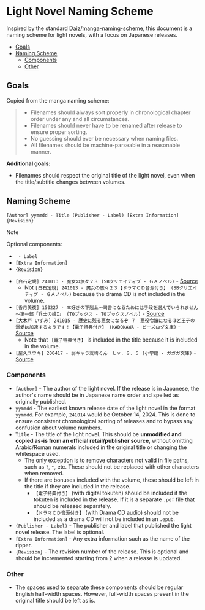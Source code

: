 # Light Novel Naming Scheme <!-- omit from toc -->

Inspired by the standard
[Daiz/manga-naming-scheme](https://github.com/Daiz/manga-naming-scheme), this
document is a naming scheme for light novels, with a focus on Japanese releases.

- [Goals](#goals)
- [Naming Scheme](#naming-scheme)
  - [Components](#components)
  - [Other](#other)

## Goals

Copied from the manga naming scheme:

> - Filenames should always sort properly in chronological chapter order under
>   any and all circumstances.
> - Filenames should never have to be renamed after release to ensure proper
>   sorting.
> - No guessing should ever be necessary when naming files.
> - All filenames should be machine-parseable in a reasonable manner.

**Additional goals:**

- Filenames should respect the original title of the light novel, even when the
  title/subtitle changes between volumes.

## Naming Scheme

```
[Author] yymmdd - Title (Publisher - Label) [Extra Information] {Revision}
```

<!-- prettier-ignore -->
> [!NOTE] 
> Optional components:
> - ` - Label`
> - `[Extra Information]`
> - `{Revision}`

- `[白石定規] 241013 - 魔女の旅々２３ (SBクリエイティブ - ＧＡノベル)` -
  [Source](https://bookwalker.jp/de7da18c80-136c-4cfc-9a6a-68566ece1a8f/)
  - Not
    `[白石定規] 241013 - 魔女の旅々２３【ドラマＣＤ音源付き】 (SBクリエイティブ - ＧＡノベル)`
    because the drama CD is not included in the volume.
- `[香月美夜] 150227 - 本好きの下剋上～司書になるためには手段を選んでいられません～第一部「兵士の娘I」 (TOブックス - TOブックスノベル)` -
  [Source](https://bookwalker.jp/dedc74df88-0644-445b-a652-ae1f60d999db/)
- `[大木戸 いずみ] 241015 - 歴史に残る悪女になるぞ ７　悪役令嬢になるほど王子の溺愛は加速するようです！【電子特典付き】 (KADOKAWA - ビーズログ文庫)` -
  [Source](https://bookwalker.jp/de541ef160-e044-44df-a389-64768d8fb1d2/)
  - Note that `【電子特典付き】` is included in the title because it is included
    in the volume.
- `[屋久ユウキ] 200417 - 弱キャラ友崎くん　Ｌｖ．８．５ (小学館 - ガガガ文庫)` -
  [Source](https://bookwalker.jp/dedbb7209b-836f-42c0-95b8-449e81992bae/)

### Components

- `[Author]` - The author of the light novel. If the release is in Japanese, the
  author's name should be in Japanese name order and spelled as originally
  published.
- `yymmdd` - The earliest known release date of the light novel in the format
  `yymmdd`. For example, `241014` would be October 14, 2024. This is done to
  ensure consistent chronological sorting of releases and to bypass any
  confusion about volume numbers.
- `Title` - The title of the light novel. This should be **unmodified and copied
  as-is from an official retail/publisher source**, without omitting
  Arabic/Roman numerals included in the original title or changing the
  whitespace used.
  - The only exception is to remove characters not valid in file paths, such as
    `?`, `*`, etc. These should not be replaced with other characters when
    removed.
  - If there are bonuses included with the volume, these should be left in the
    title if they are included in the release.
    - `【電子特典付き】` (with digital tokuten) should be included if the
      tokuten is included in the release. If it is a separate `.pdf` file that
      should be released separately.
    - `【ドラマＣＤ音源付き】` (with Drama CD audio) should not be included as a
      drama CD will not be included in an `.epub`.
- `(Publisher - Label)` - The publisher and label that published the light novel
  release. The label is optional.
- `[Extra Information]` - Any extra information such as the name of the ripper.
- `{Revision}` - The revision number of the release. This is optional and should
  be incremented starting from 2 when a release is updated.

### Other

- The spaces used to separate these components should be regular English
  half-width spaces. However, full-width spaces present in the original title
  should be left as is.
